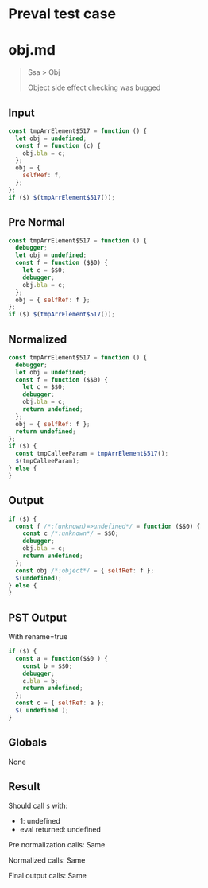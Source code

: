 # Preval test case

# obj.md

> Ssa > Obj
>
> Object side effect checking was bugged

## Input

`````js filename=intro
const tmpArrElement$517 = function () {
  let obj = undefined;
  const f = function (c) {
    obj.bla = c;
  };
  obj = {
    selfRef: f,
  };
};
if ($) $(tmpArrElement$517());
`````

## Pre Normal


`````js filename=intro
const tmpArrElement$517 = function () {
  debugger;
  let obj = undefined;
  const f = function ($$0) {
    let c = $$0;
    debugger;
    obj.bla = c;
  };
  obj = { selfRef: f };
};
if ($) $(tmpArrElement$517());
`````

## Normalized


`````js filename=intro
const tmpArrElement$517 = function () {
  debugger;
  let obj = undefined;
  const f = function ($$0) {
    let c = $$0;
    debugger;
    obj.bla = c;
    return undefined;
  };
  obj = { selfRef: f };
  return undefined;
};
if ($) {
  const tmpCalleeParam = tmpArrElement$517();
  $(tmpCalleeParam);
} else {
}
`````

## Output


`````js filename=intro
if ($) {
  const f /*:(unknown)=>undefined*/ = function ($$0) {
    const c /*:unknown*/ = $$0;
    debugger;
    obj.bla = c;
    return undefined;
  };
  const obj /*:object*/ = { selfRef: f };
  $(undefined);
} else {
}
`````

## PST Output

With rename=true

`````js filename=intro
if ($) {
  const a = function($$0 ) {
    const b = $$0;
    debugger;
    c.bla = b;
    return undefined;
  };
  const c = { selfRef: a };
  $( undefined );
}
`````

## Globals

None

## Result

Should call `$` with:
 - 1: undefined
 - eval returned: undefined

Pre normalization calls: Same

Normalized calls: Same

Final output calls: Same
